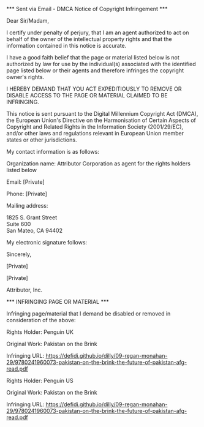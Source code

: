 *** Sent via Email - DMCA Notice of Copyright Infringement ***

Dear Sir/Madam,

I certify under penalty of perjury, that I am an agent authorized to act on behalf of the owner of the intellectual property rights and that the information contained in this notice is accurate.

I have a good faith belief that the page or material listed below is not authorized by law for use by the individual(s) associated with the identified page listed below or their agents and therefore infringes the copyright owner's rights.

I HEREBY DEMAND THAT YOU ACT EXPEDITIOUSLY TO REMOVE OR DISABLE ACCESS TO THE PAGE OR MATERIAL CLAIMED TO BE INFRINGING.

This notice is sent pursuant to the Digital Millennium Copyright Act (DMCA), the European Union's Directive on the Harmonisation of Certain Aspects of Copyright and Related Rights in the Information Society (2001/29/EC), and/or other laws and regulations relevant in European Union member states or other jurisdictions.

My contact information is as follows:

Organization name: Attributor Corporation as agent for the rights holders listed below

Email: [Private]

Phone: [Private]

Mailing address:

1825 S. Grant Street  
Suite 600  
San Mateo, CA 94402

My electronic signature follows:

Sincerely,

[Private]

[Private]

Attributor, Inc.

*** INFRINGING PAGE OR MATERIAL ***

Infringing page/material that I demand be disabled or removed in consideration of the above:

Rights Holder: Penguin UK

Original Work: Pakistan on the Brink

Infringing URL: https://defidi.github.io/dilly/09-regan-monahan-29/9780241960073-pakistan-on-the-brink-the-future-of-pakistan-afg-read.pdf

Rights Holder: Penguin US

Original Work: Pakistan on the Brink

Infringing URL: https://defidi.github.io/dilly/09-regan-monahan-29/9780241960073-pakistan-on-the-brink-the-future-of-pakistan-afg-read.pdf

